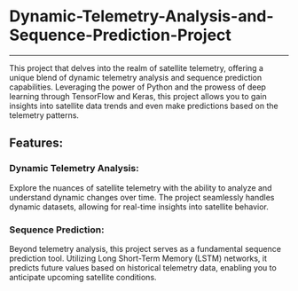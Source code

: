 # Dynamic-Telemetry-Analysis-and-Sequence-Prediction-Project
---
This project that delves into the realm of satellite telemetry, offering a unique blend of dynamic telemetry analysis and sequence prediction capabilities. Leveraging the power of Python and the prowess of deep learning through TensorFlow and Keras, this project allows you to gain insights into satellite data trends and even make predictions based on the telemetry patterns.

## Features:
### Dynamic Telemetry Analysis: 
Explore the nuances of satellite telemetry with the ability to analyze and understand dynamic changes over time. The project seamlessly handles dynamic datasets, allowing for real-time insights into satellite behavior.

### Sequence Prediction: 
Beyond telemetry analysis, this project serves as a fundamental sequence prediction tool. Utilizing Long Short-Term Memory (LSTM) networks, it predicts future values based on historical telemetry data, enabling you to anticipate upcoming satellite conditions.

